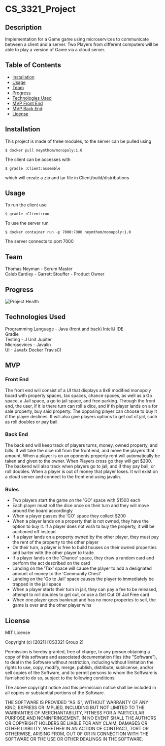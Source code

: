 # CS_3321_Project
## Description
Implementation for a Game game using microservices to communicate between a client and a server. Two Players from different computers will be able to play a version of Game via a cloud server.

## Table of Contents
- [Installation](#installation)
- [Usage](#usage)
- [Team](#team)
- [Progress](#progress)
- [Technologies Used](#technologies-used)
- [MVP Front End](#front-end)
- [MVP Back End](#back-end)
- [License](#license)

## Installation
  This project is made of three modules, to the server can be pulled using
  
  ```$ docker pull neymthom/monopoly:1.0```
  
  The client can be accesses with
  
  ```$ gradle :Client:assemble```
  
  which will create a zip and tar file in Client/build/distributions
## Usage
To run the client use

```$ gradle :Client:run```

To use the server run

```$ docker container run -p 7000:7000 neymthom/monopoly:1.0```

The server connects to port 7000



## Team
Thomas Neyman - Scrum Master  
Caleb Eardley - 
Garrett Stouffer - Product Owner  
 

## Progress
![Project Health](docs/images/projectHealth3.png)

## Technologies Used
Programming Language - Java (front and back)
InteliJ IDE  
Gradle  
Testing - J Unit Jupiter  
Microsevices - Javalin  
UI - Javafx
Docker
TravisCI

## MVP
### Front End
The front end will consist of a UI that displays a 8x8 modified monopoly board with property spaces, tax spaces, chance spaces, as well as a Go space, a Jail space, a go to jail space, and free parking. Through the front end, the user, if it is there turn can roll a dice, and if th player lands on a for sale property, buy said property. The opposing player can choose to buy it if the player declines. It will also give players options to get out of jail, such as roll doubles or pay bail.
### Back End
The back end will keep track of players turns, money, owned property, and bills. It will take the dice roll from the front end, and move the players that amount. When a player is on an oponents property rent will automatically be taken and given to the owner. When Players cross go they will get $200. The backend will also track when players go to jail, and if they pay bail, or roll doubles. When a player is out of money that player loses. It will exist on a cloud server and connect to the front end using javalin.
### Rules
- Two players start the game on the 'GO' space with $1500 each
- Each player must roll the dice once on their turn and they will move around the board accordingly
- When a player passes the 'GO' space they collect $200
- When a player lands on a property that is not owned, they have the option to buy it. If a player does not wish to buy the property, it will be auctioned off instead
- If a player lands on a property owned by the other player, they must pay the rent of the property to the other player
- On their turn, a player is free to build houses on their owned properties and barter with the other player to trade
- If a player lands on the 'Chance' space, they draw a random card and perform the act described on the card
- Landing on the 'Tax' space will cause the player to add a designated amount of money to the 'Community Chest'
- Landing on the 'Go to Jail' space causes the player to immediately be trapped in the jail space
- When a player starts their turn in jail, they can pay a fee to be released, attempt to roll doubles to get out, or use a Get Out Of Jail Free card
- When one player goes bankrupt and has no more properies to sell, the game is over and the other player wins


## License
MIT License

Copyright (c) [2021] [CS3321 Group 2]

Permission is hereby granted, free of charge, to any person obtaining a copy
of this software and associated documentation files (the "Software"), to deal
in the Software without restriction, including without limitation the rights
to use, copy, modify, merge, publish, distribute, sublicense, and/or sell
copies of the Software, and to permit persons to whom the Software is
furnished to do so, subject to the following conditions:

The above copyright notice and this permission notice shall be included in all
copies or substantial portions of the Software.

THE SOFTWARE IS PROVIDED "AS IS", WITHOUT WARRANTY OF ANY KIND, EXPRESS OR
IMPLIED, INCLUDING BUT NOT LIMITED TO THE WARRANTIES OF MERCHANTABILITY,
FITNESS FOR A PARTICULAR PURPOSE AND NONINFRINGEMENT. IN NO EVENT SHALL THE
AUTHORS OR COPYRIGHT HOLDERS BE LIABLE FOR ANY CLAIM, DAMAGES OR OTHER
LIABILITY, WHETHER IN AN ACTION OF CONTRACT, TORT OR OTHERWISE, ARISING FROM,
OUT OF OR IN CONNECTION WITH THE SOFTWARE OR THE USE OR OTHER DEALINGS IN THE
SOFTWARE.
